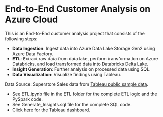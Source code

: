 # End-to-End Customer Analysis on Azure Cloud 

This is an End-to-End customer analysis project that consists of the following steps:
- **Data Ingestion**: Ingest data into Azure Data Lake Storage Gen2 using Azure Data Factory.
- **ETL**: Extract raw data from data lake, perform transformation on Azure Databricks, and load transformed data into Databricks Delta Lake.
- **Insight Generation**: Further analysis on processed data using SQL.
- **Data Visualization**: Visualize findings using Tableau.

Data Source: Superstore Sales data from [Tableau public sample data](https://public.tableau.com/app/learn/sample-data).

- See ETL.ipynb file in the ETL folder for the complete ETL logic and the PySpark code.
- See Generate_Insights.sql file for the complete SQL code.
- Click [here](https://public.tableau.com/views/CustomerAnalysisDashboard_17061314032960/Dashboard1?:language=en-US&:display_count=n&:origin=viz_share_link) for the Tableau dashboard.
